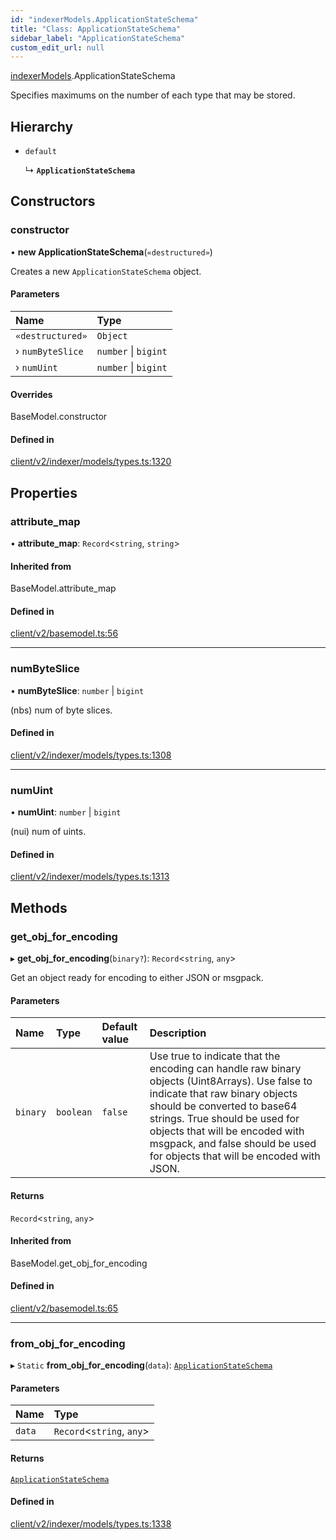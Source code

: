 ```yaml
---
id: "indexerModels.ApplicationStateSchema"
title: "Class: ApplicationStateSchema"
sidebar_label: "ApplicationStateSchema"
custom_edit_url: null
---
```


[indexerModels](../namespaces/erModels).ApplicationStateSchema

Specifies maximums on the number of each type that may be stored.

## Hierarchy

- `default`

  ↳ **`ApplicationStateSchema`**

## Constructors

### constructor

• **new ApplicationStateSchema**(`«destructured»`)

Creates a new `ApplicationStateSchema` object.

#### Parameters

| Name | Type |
| :------ | :------ |
| `«destructured»` | `Object` |
| › `numByteSlice` | `number` \| `bigint` |
| › `numUint` | `number` \| `bigint` |

#### Overrides

BaseModel.constructor

#### Defined in

[client/v2/indexer/models/types.ts:1320](https://github.com/joe-p/js-algorand-sdk/blob/6a3021f/src/client/v2/indexer/models/types.ts#L1320)

## Properties

### attribute\_map

• **attribute\_map**: `Record`<`string`, `string`\>

#### Inherited from

BaseModel.attribute\_map

#### Defined in

[client/v2/basemodel.ts:56](https://github.com/joe-p/js-algorand-sdk/blob/6a3021f/src/client/v2/basemodel.ts#L56)

___

### numByteSlice

• **numByteSlice**: `number` \| `bigint`

(nbs) num of byte slices.

#### Defined in

[client/v2/indexer/models/types.ts:1308](https://github.com/joe-p/js-algorand-sdk/blob/6a3021f/src/client/v2/indexer/models/types.ts#L1308)

___

### numUint

• **numUint**: `number` \| `bigint`

(nui) num of uints.

#### Defined in

[client/v2/indexer/models/types.ts:1313](https://github.com/joe-p/js-algorand-sdk/blob/6a3021f/src/client/v2/indexer/models/types.ts#L1313)

## Methods

### get\_obj\_for\_encoding

▸ **get_obj_for_encoding**(`binary?`): `Record`<`string`, `any`\>

Get an object ready for encoding to either JSON or msgpack.

#### Parameters

| Name | Type | Default value | Description |
| :------ | :------ | :------ | :------ |
| `binary` | `boolean` | `false` | Use true to indicate that the encoding can handle raw binary objects (Uint8Arrays). Use false to indicate that raw binary objects should be converted to base64 strings. True should be used for objects that will be encoded with msgpack, and false should be used for objects that will be encoded with JSON. |

#### Returns

`Record`<`string`, `any`\>

#### Inherited from

BaseModel.get\_obj\_for\_encoding

#### Defined in

[client/v2/basemodel.ts:65](https://github.com/joe-p/js-algorand-sdk/blob/6a3021f/src/client/v2/basemodel.ts#L65)

___

### from\_obj\_for\_encoding

▸ `Static` **from_obj_for_encoding**(`data`): [`ApplicationStateSchema`](erModels.ApplicationStateSchema)

#### Parameters

| Name | Type |
| :------ | :------ |
| `data` | `Record`<`string`, `any`\> |

#### Returns

[`ApplicationStateSchema`](erModels.ApplicationStateSchema)

#### Defined in

[client/v2/indexer/models/types.ts:1338](https://github.com/joe-p/js-algorand-sdk/blob/6a3021f/src/client/v2/indexer/models/types.ts#L1338)
